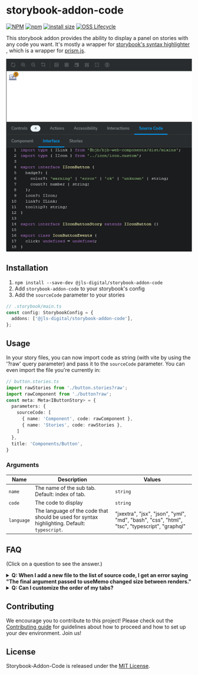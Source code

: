 # storybook-addon-code

[![NPM](https://img.shields.io/npm/l/%40florian.dendorfer_jls.ch%2Fstorybook-addon-code)](https://github.com/jls-digital/storybook-addon-code/blob/main/LICENSE)
[![npm](https://img.shields.io/npm/v/%40florian.dendorfer_jls.ch%2Fstorybook-addon-code)](https://www.npmjs.com/package/@jls-digital/storybook-addon-code)
[![install size](https://packagephobia.com/badge?p=@jls-digital/storybook-addon-code)](https://packagephobia.com/result?p=@jls-digital/storybook-addon-code)
[![OSS Lifecycle](https://img.shields.io/osslifecycle/jls-digital/storybook-addon-code)](https://github.com/jls-digital/storybook-addon-code)

This storybook addon provides the ability to display a panel on stories with any
code you want. It's mostly a wrapper for
[storybook's syntax highlighter](https://github.com/storybookjs/storybook/tree/main/code/ui/components/src/components/syntaxhighlighter)
, which is a wrapper for [prism.js](https://www.npmjs.com/package/prismjs).

![Screenshot of Addon](docs/screenshot_1.png)

## Installation

1. `npm install --save-dev @jls-digital/storybook-addon-code`
2. Add `storybook-addon-code` to your storybook's config
3. Add the `sourceCode` parameter to your stories

```ts
// .storybook/main.ts
const config: StorybookConfig = {
  addons: ['@jls-digital/storybook-addon-code'],
};
```

## Usage

In your story files, you can now import code as string (with vite by using the
'?raw' query parameter) and pass it to the `sourceCode` parameter. You can even
import the file you're currently in:

```ts
// button.stories.ts
import rawStories from './button.stories?raw';
import rawComponent from './button?raw';
const meta: Meta<IButtonStory> = {
  parameters: {
    sourceCode: [
      { name: 'Component', code: rawComponent },
      { name: 'Stories', code: rawStories },
    ]
  },
  title: 'Components/Button',
}
```

### Arguments

| Name | Description | Values |
| --- | --- | --- |
| `name` | The name of the sub tab. Default: index of tab. | `string` |
| `code` | The code to display | `string` |
| `language` | The language of the code that should be used for syntax highlighting. Default: `typescript`. | "jxextra", "jsx", "json", "yml", "md", "bash", "css", "html", "tsc", "typescript", "graphql" |

## FAQ

(Click on a question to see the answer.)

<details>
<summary><b>Q: When I add a new file to the list of source code, I get an error saying
"The final argument passed to useMemo changed size between renders."</b></summary>

A: No worries, this is an issue with storybook's TabsState component. You can
simply reload the page and it should work fine.
</details>

<details>
<summary><b>Q: Can I customize the order of my tabs?</b></summary>

A: Yes, the order is determined by the order of the array you pass to the
`sourceCode` parameter.
</details>

## Contributing

We encourage you to contribute to this project! Please check out the
[Contributing guide](CONTRIBUTING.md) for guidelines about how to proceed and
how to set up your dev environment. Join us!

## License

Storybook-Addon-Code is released under the [MIT License](LICENSE).
